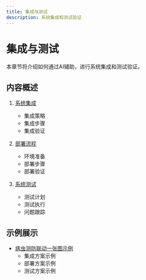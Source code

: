 ```yaml
---
title: 集成与测试
description: 系统集成和测试验证
---
```


# 集成与测试

本章节将介绍如何通过AI辅助，进行系统集成和测试验证。

## 内容概述

1. [系统集成](./system-integration.md)
   - 集成策略
   - 集成步骤
   - 集成验证

2. [部署流程](./deployment-process.md)
   - 环境准备
   - 部署步骤
   - 部署验证

3. [系统测试](./system-testing.md)
   - 测试计划
   - 测试执行
   - 问题跟踪

## 示例展示

- [病虫测防联动一张图示例](./pest-prevention-example.md)
  - 集成方案示例
  - 部署方案示例
  - 测试方案示例 